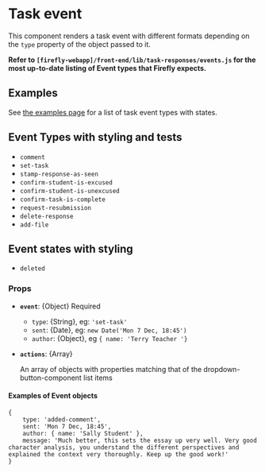<div data-ff_module-task-event=""/>



# Task event

This component renders a task event with different formats depending on the `type` property of the object passed to it.

**Refer to `[firefly-webapp]/front-end/lib/task-responses/events.js` for the most up-to-date listing of Event types that Firefly expects.**

## Examples
See [the examples page](/blocks/core/lib_test/lib_test-task-event/lib_test-task-event.html) for a list of task event types with states.

## Event Types with styling and tests
- `comment`
- `set-task` 
- `stamp-response-as-seen`
- `confirm-student-is-excused`
- `confirm-student-is-unexcused`
- `confirm-task-is-complete`
- `request-resubmission`
- `delete-response`
- `add-file`

## Event states with styling 
- `deleted`

### Props
- **`event`**: {Object} Required
    - `type`: {String}, eg: `'set-task'`
    - `sent`: {Date}, eg: `new Date('Mon 7 Dec, 18:45')`
    - `author`: {Object}, eg `{ name: 'Terry Teacher '}`
- **`actions`**: {Array}
    
    An array of objects with properties matching that of the dropdown-button-component list items


#### Examples of Event objects
```
{   
    type: 'added-comment', 
    sent: 'Mon 7 Dec, 18:45', 
    author: { name: 'Sally Student' }, 
    message: 'Much better, this sets the essay up very well. Very good character analysis, you understand the different perspectives and explained the context very thoroughly. Keep up the good work!' 
}
```
